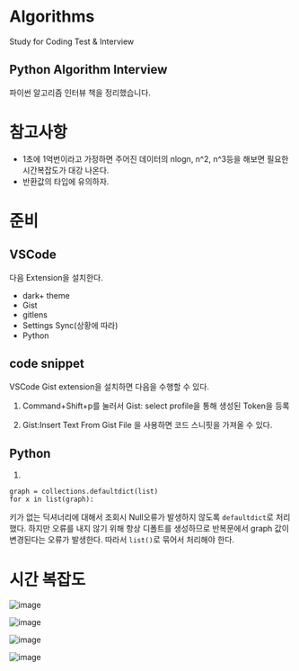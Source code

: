 # Algorithms
Study for Coding Test & Interview 

## Python Algorithm Interview 

파이썬 알고리즘 인터뷰 책을 정리했습니다. 

# 참고사항 

- 1초에 1억번이라고 가정하면 주어진 데이터의 nlogn, n^2, n^3등을 해보면 필요한 시간복잡도가 대강 나온다. 
- 반환값의 타입에 유의하자. 


# 준비 



## VSCode

다음 Extension을 설치한다.

- dark+ theme 
- Gist 
- gitlens
- Settings Sync(상황에 따라) 
- Python 

## code snippet

VSCode Gist extension을 설치하면 다음을 수행할 수 있다.

1. Command+Shift+p를 눌러서 Gist: select profile을 통해 생성된 Token을 등록

2. Gist:Insert Text From Gist File 을 사용하면 코드 스니핏을 가져올 수 있다. 

## Python


1.
```
graph = collections.defaultdict(list)
for x in list(graph):
```
키가 없는 딕셔너리에 대해서 조회시 Null오류가 발생하지 않도록 `defaultdict`로 처리했다. 하지만 오류를 내지 않기 위해 항상 디폴트를 생성하므로 반복문에서 graph 값이 변경된다는 오류가 발생한다. 따라서 `list()`로 묶어서 처리해야 한다. 


# 시간 복잡도 

![image](https://t1.daumcdn.net/cfile/tistory/2302AD48565E816409?download)

![image](https://t1.daumcdn.net/cfile/tistory/256CB448565E81621B?download)

![image](https://t1.daumcdn.net/cfile/tistory/22518148565E816636?download)

![image](https://t1.daumcdn.net/cfile/tistory/277B0F48565E81680F?download)
